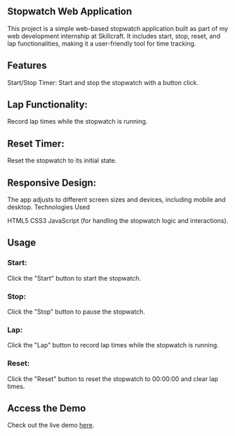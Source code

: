 ## Stopwatch Web Application
This project is a simple web-based stopwatch application built as part of my web development internship at Skillcraft. It includes start, stop, reset, and lap functionalities, making it a user-friendly tool for time tracking.

## Features
Start/Stop Timer:
Start and stop the stopwatch with a button click.

## Lap Functionality:
Record lap times while the stopwatch is running.

## Reset Timer:
Reset the stopwatch to its initial state.

## Responsive Design:
The app adjusts to different screen sizes and devices, including mobile and desktop. Technologies Used

HTML5
CSS3
JavaScript
(for handling the stopwatch logic and interactions).

## Usage
### Start: 
Click the "Start" button to start the stopwatch.

### Stop:
Click the "Stop" button to pause the stopwatch.

### Lap:
Click the "Lap" button to record lap times while the stopwatch is running.

### Reset:
Click the "Reset" button to reset the stopwatch to 00:00:00 and clear lap times.

## Access the Demo

Check out the live demo [here]( https://puskuriharish.github.io/SCT_WD_2/).
